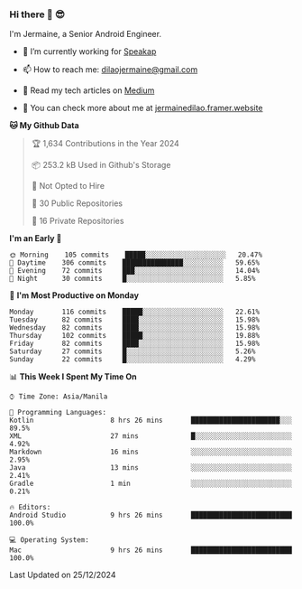 ### Hi there 👋 😎
I'm Jermaine, a Senior Android Engineer.

- 🔭 I’m currently working for [Speakap](https://www.speakap.com/)

- 📫 How to reach me: dilaojermaine@gmail.com

- 📖 Read my tech articles on [Medium](https://jermainedilao.medium.com/)

- 👀 You can check more about me at [jermainedilao.framer.website](https://jermainedilao.framer.website)

<!--
**jermainedilao/jermainedilao** is a ✨ _special_ ✨ repository because its `README.md` (this file) appears on your GitHub profile.

Here are some ideas to get you started:

- 🔭 I’m currently working on ...
- 🌱 I’m currently learning ...
- 👯 I’m looking to collaborate on ...
- 🤔 I’m looking for help with ...
- 💬 Ask me about ...
- 📫 How to reach me: ...
- 😄 Pronouns: ...
- ⚡ Fun fact: ...
-->

<!--START_SECTION:waka-->
**🐱 My Github Data** 

> 🏆 1,634 Contributions in the Year 2024
 > 
> 📦 253.2 kB Used in Github's Storage 
 > 
> 🚫 Not Opted to Hire
 > 
> 📜 30 Public Repositories 
 > 
> 🔑 16 Private Repositories  
 > 
**I'm an Early 🐤** 

```text
🌞 Morning    105 commits    █████░░░░░░░░░░░░░░░░░░░░   20.47% 
🌆 Daytime    306 commits    ███████████████░░░░░░░░░░   59.65% 
🌃 Evening    72 commits     ███░░░░░░░░░░░░░░░░░░░░░░   14.04% 
🌙 Night      30 commits     █░░░░░░░░░░░░░░░░░░░░░░░░   5.85%

```
📅 **I'm Most Productive on Monday** 

```text
Monday       116 commits    █████░░░░░░░░░░░░░░░░░░░░   22.61% 
Tuesday      82 commits     ████░░░░░░░░░░░░░░░░░░░░░   15.98% 
Wednesday    82 commits     ████░░░░░░░░░░░░░░░░░░░░░   15.98% 
Thursday     102 commits    █████░░░░░░░░░░░░░░░░░░░░   19.88% 
Friday       82 commits     ████░░░░░░░░░░░░░░░░░░░░░   15.98% 
Saturday     27 commits     █░░░░░░░░░░░░░░░░░░░░░░░░   5.26% 
Sunday       22 commits     █░░░░░░░░░░░░░░░░░░░░░░░░   4.29%

```


📊 **This Week I Spent My Time On** 

```text
⌚︎ Time Zone: Asia/Manila

💬 Programming Languages: 
Kotlin                   8 hrs 26 mins       ██████████████████████░░░   89.5% 
XML                      27 mins             █░░░░░░░░░░░░░░░░░░░░░░░░   4.92% 
Markdown                 16 mins             ░░░░░░░░░░░░░░░░░░░░░░░░░   2.95% 
Java                     13 mins             ░░░░░░░░░░░░░░░░░░░░░░░░░   2.41% 
Gradle                   1 min               ░░░░░░░░░░░░░░░░░░░░░░░░░   0.21%

🔥 Editors: 
Android Studio           9 hrs 26 mins       █████████████████████████   100.0%

💻 Operating System: 
Mac                      9 hrs 26 mins       █████████████████████████   100.0%

```


 Last Updated on 25/12/2024
<!--END_SECTION:waka-->
